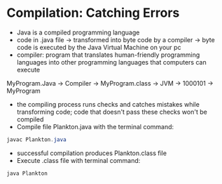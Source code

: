 # Compilation: Catching Errors

- Java is a compiled programming language
- code in .java file -> transformed into byte code by a compiler -> byte code is executed by the Java Virtual 
  Machine on your pc
- compiler: program that translates human-friendly programming languages into other programming languages that 
  computers can execute

MyProgram.Java -> Compiler -> MyProgram.class -> JVM -> 1000101 -> MyProgram

- the compiling process runs checks and catches mistakes while transforming code; code that doesn't pass these 
  checks won't be compiled
- Compile file Plankton.java with the terminal command:

````java
javac Plankton.java
````

- successful compilation produces Plankton.class file
- Execute .class file with terminal command:

````java
java Plankton
````

